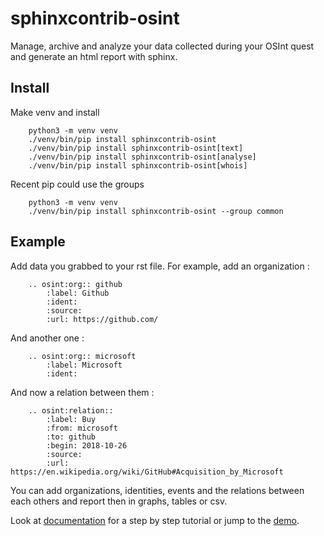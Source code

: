 # sphinxcontrib-osint

Manage, archive and analyze your data collected during your OSInt quest and generate an html report with sphinx.


## Install

Make venv and install

```
    python3 -m venv venv
    ./venv/bin/pip install sphinxcontrib-osint
    ./venv/bin/pip install sphinxcontrib-osint[text]
    ./venv/bin/pip install sphinxcontrib-osint[analyse]
    ./venv/bin/pip install sphinxcontrib-osint[whois]
```

Recent pip could use the groups

```
    python3 -m venv venv
    ./venv/bin/pip install sphinxcontrib-osint --group common
```

## Example

Add data you grabbed to your rst file. For example, add an organization :

```
    .. osint:org:: github
        :label: Github
        :ident:
        :source:
        :url: https://github.com/
```

And another one :

```
    .. osint:org:: microsoft
        :label: Microsoft
        :ident:
```

And now a relation between them :

```
    .. osint:relation::
        :label: Buy
        :from: microsoft
        :to: github
        :begin: 2018-10-26
        :source:
        :url: https://en.wikipedia.org/wiki/GitHub#Acquisition_by_Microsoft
```

You can add organizations, identities, events and the relations between each others
and report then in graphs, tables or csv.

Look at [documentation](https://bibi21000.github.io/sphinxcontrib-osint/) for a step by step
tutorial or jump to the [demo](https://bibi21000.github.io/sphinxcontrib-osint/example/index.html).
